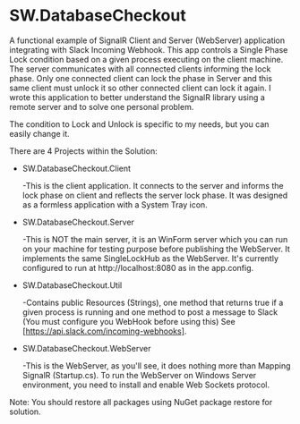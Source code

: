 # SW.DatabaseCheckout

A functional example of SignalR Client and Server (WebServer) application integrating with Slack Incoming Webhook.
This app controls a Single Phase Lock condition based on a given process executing on the client machine. The server communicates with all connected clients informing the lock phase. Only one connected client can lock the phase in Server and this same client must unlock it so other connected client can lock it again.
I wrote this application to better understand the SignalR library using a remote server and to solve one personal problem.

The condition to Lock and Unlock is specific to my needs, but you can easily change it.

There are 4 Projects within the Solution:

- SW.DatabaseCheckout.Client

  -This is the client application. It connects to the server and informs the lock phase on client and reflects the server lock phase. It was designed as a formless application with a System Tray icon.

- SW.DatabaseCheckout.Server

  -This is NOT the main server, it is an WinForm server which you can run on your machine for testing purpose before publishing the WebServer. It implements the same SingleLockHub as the WebServer. It's currently configured to run at http://localhost:8080 as in the app.config.

- SW.DatabaseCheckout.Util

  -Contains public Resources (Strings), one method that returns true if a given process is running and one method to post a message to Slack (You must configure you WebHook before using this) See [https://api.slack.com/incoming-webhooks].

- SW.DatabaseCheckout.WebServer

  -This is the WebServer, as you'll see, it does nothing more than Mapping SignalR (Startup.cs). To run the WebServer on Windows Server environment, you need to install and enable Web Sockets protocol.

Note: You should restore all packages using NuGet package restore for solution.
